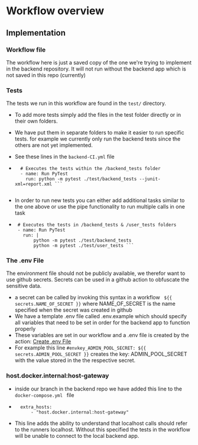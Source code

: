 # Workflow overview

## Implementation

### Workflow file
The workflow here is just a saved copy of the one we're trying to implement in the backend repository.
It will not run without the backend app which is not saved in this repo (currently)

### Tests
The tests we run in this workflow are found in the ```test/``` directory. 

- To add more tests simply add the files in the test folder directly or in their own folders.
- We have put them in separate folders to make it easier to run specific tests. 
for example we currently only run the backend tests since the others are not yet implemented.

- See these lines in the ```backend-CI.yml``` file
- ```
    # Executes the tests within the /backend_tests folder 
    - name: Run PyTest
      run: python -m pytest ./test/backend_tests --junit-xml=report.xml ```
 
 - In order to run new tests you can either add additional tasks similar to the one above or use the pipe functionality to run multiple calls in one task
 - ```
    # Executes the tests in /backend_tests & /user_tests folders
    - name: Run PyTest
      run: |
          python -m pytest ./test/backend_tests
          python -m pytest ./test/user_tests ```

### The .env File
  The environment file should not be publicly available, we therefor want to use github secrets. 
  Secrets can be used in a github action to obfuscate the sensitive data.
  - a secret can be called by invoking this syntax in a workflow ``` ${{ secrets.NAME_OF_SECRET }}``` where NAME_OF_SECRET is the name specified when the secret was created in github
  - We have a template .env file called .env.example which should specify all variables that need to be set in order for the backend app to function properly
  - These variables are set in our workflow and a .env file is created by the action: <a href="https://github.com/marketplace/actions/create-env-file">Create .env File</a>
  - For example this line ``` #envkey_ADMIN_POOL_SECRET: ${{ secrets.ADMIN_POOL_SECRET }} ``` creates the key: ADMIN_POOL_SECRET with the value stored in the the respective secret.

### host.docker.internal:host-gateway
- inside our branch in the backend repo we have added this line to the ```docker-compose.yml ``` file
- ``` 
    extra_hosts:
        - "host.docker.internal:host-gateway"
- This line adds the ability to understand that localhost calls should refer to the runners localhost. Without this specified the tests in the workflow will be unable to connect to the local backend app.
